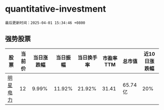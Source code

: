 # quantitative-investment

`最后更新时间：2025-04-01 15:34:46 +0800`

## 强势股票

|股票|当前价|当日涨跌幅|当日振幅|当日换手率|市盈率TTM|总市值|近10日涨跌幅|
|----|----|----|----|----|----|----|----|
|[明星电力](https://xueqiu.com/S/SH600101)|12|9.99%|11.92%|21.92%|31.41|65.74亿|20%|
